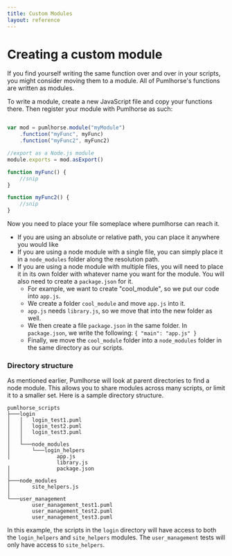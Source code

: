 ```yaml
---
title: Custom Modules
layout: reference
---
```

# Creating a custom module

If you find yourself writing the same function over and over in your scripts, you
might consider moving them to a module. All of Pumlhorse's functions are written as
modules.

To write a module, create a new JavaScript file and copy your functions there.
Then register your module with Pumlhorse as such:

```javascript

var mod = pumlhorse.module("myModule")
    .function("myFunc", myFunc)
    .function("myFunc2", myFunc2)

//export as a Node.js module
module.exports = mod.asExport()

function myFunc() {
    //snip
}

function myFunc2() {
    //snip
}
```

Now you need to place your file someplace where pumlhorse can reach it.
 * If you are using an absolute or relative path, you can place it anywhere you would like
 * If you are using a node module with a single file, you can simply place it in a `node_modules` folder along the resolution path.
 * If you are using a node module with multiple files, you will need to place it in its own folder with whatever name you
 want for the module. You will also need to create a `package.json` for it.
   * For example, we want to create "cool_module", so we put our code into `app.js`.
   * We create a folder `cool_module` and move `app.js` into it.
   * `app.js` needs `library.js`, so we move that into the new folder as well.
   * We then create a file `package.json` in the same folder. In `package.json`, 
   we write the following: `{ "main": "app.js" }`
   * Finally, we move the `cool_module` folder into a `node_modules` folder in the same directory
   as our scripts.

### Directory structure
As mentioned earlier, Pumlhorse will look at parent directories to find a node module. This allows you to
share modules across many scripts, or limit it to a smaller set. Here is a sample directory structure.

```
pumlhorse_scripts
├───login
│   │   login_test1.puml
│   │   login_test2.puml
│   │   login_test3.puml
│   │
│   └───node_modules
│       └───login_helpers
│               app.js
                library.js
│               package.json
│
├───node_modules
│       site_helpers.js
│
└───user_management
        user_management_test1.puml
        user_management_test2.puml
        user_management_test3.puml
```

In this example, the scripts in the `login` directory will have access to both 
the `login_helpers` and `site_helpers` modules. The `user_management` tests will only
have access to `site_helpers`.


